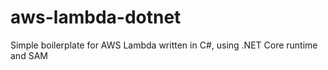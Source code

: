 # aws-lambda-dotnet
Simple boilerplate for AWS Lambda written in C#, using .NET Core runtime and SAM

